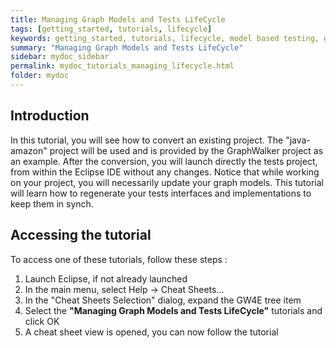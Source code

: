 ```yaml
---
title: Managing Graph Models and Tests LifeCycle
tags: [getting_started, tutorials, lifecycle]
keywords: getting_started, tutorials, lifecycle, model based testing, graphwalker, Eclipse plugin
summary: "Managing Graph Models and Tests LifeCycle"
sidebar: mydoc_sidebar
permalink: mydoc_tutorials_managing_lifecycle.html
folder: mydoc
---
```


## Introduction

In this tutorial, you will see how to convert an existing project. The "java-amazon" project will be used and is provided by the GraphWalker project as an example.
After the conversion, you will launch directly the tests project, from within the Eclipse IDE without any changes.
Notice that while working on your project, you will necessarily update your graph models. This tutorial will learn how to regenerate your tests interfaces and implementations to keep them in synch.

## Accessing the tutorial

To access one of these tutorials, follow these steps :
 
 1. Launch Eclipse, if not already launched
 2. In the main menu, select Help -> Cheat Sheets...
 3. In the "Cheat Sheets Selection" dialog, expand the GW4E tree item
 4. Select the <b>"Managing Graph Models and Tests LifeCycle"</b> tutorials and click OK
 5. A cheat sheet view is opened, you can now follow the tutorial
 

 

